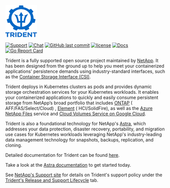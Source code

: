 <img src="logo/trident.png" alt="NetApp Trident" width="100" height="100">

[![Support](https://img.shields.io/badge/support-official-0067C5.svg)](http://mysupport.netapp.com/info/web/ECMLP2619434.html)
[![Chat](https://img.shields.io/badge/chat-slack-4C9689.svg)](http://netapp.io/slack/)
[![GitHub last commit](https://img.shields.io/github/last-commit/netapp/trident.svg)](https://github.com/NetApp/trident/commits)
[![license](https://img.shields.io/github/license/netapp/trident.svg)](LICENSE)
[![Docs](https://img.shields.io/badge/docs-official-0067C5.svg)](https://docs.netapp.com/us-en/trident/index.html)
[![Go Report Card](https://goreportcard.com/badge/github.com/netapp/trident)](https://goreportcard.com/report/github.com/netapp/trident)

Trident is a fully supported open source project maintained by [NetApp](https://www.netapp.com). It has been designed
from the ground up to help you meet your containerized applications' persistence demands using industry-standard
interfaces, such as the [Container Storage Interface (CSI)](https://kubernetes-csi.github.io/docs/introduction.html).

Trident deploys in Kubernetes clusters as pods and provides dynamic storage orchestration services for your Kubernetes workloads. It enables your containerized applications to quickly and easily consume persistent storage from NetApp’s broad portfolio that
includes [ONTAP](https://www.netapp.com/us/products/data-management-software/ontap.aspx) (
AFF/FAS/Select/Cloud)
, [Element](https://www.netapp.com/data-management/element-software?utm_source=NetAppTrident_ReadTheDocs&utm_campaign=Trident) (
HCI/SolidFire), as well as the [Azure NetApp Files](https://cloud.netapp.com/azure-netapp-files?utm_source=NetAppTrident_ReadTheDocs&utm_campaign=Trident)
service and [Cloud Volumes Service on Google Cloud](https://cloud.netapp.com/cloud-volumes-service-for-gcp?utm_source=NetAppTrident_ReadTheDocs&utm_campaign=Trident).

Trident is also a foundational technology for NetApp's [Astra](http://cloud.netapp.com/Astra?utm_source=NetAppTrident_ReadTheDocs&utm_campaign=Trident), which addresses your data protection, disaster recovery, portability, and migration use cases for
Kubernetes workloads leveraging NetApp's industry-leading data management technology for snapshots, backups, replication, and cloning.

Detailed documentation for Trident can be found [here](https://docs.netapp.com/us-en/trident/index.html).

Take a look at the [Astra documentation](https://docs.netapp.com/us-en/astra/) to get started today.

See [NetApp's Support site](https://mysupport.netapp.com/site/info/version-support) for details on Trident's support policy under the [Trident's Release and Support Lifecycle](https://mysupport.netapp.com/site/info/trident-support) tab.
